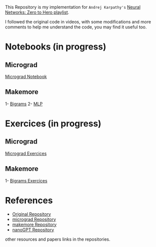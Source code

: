 This Repository is my implementation for `Andrej Karpathy's` [Neural Networks: Zero to Hero playlist](https://www.youtube.com/playlist?list=PLAqhIrjkxbuWI23v9cThsA9GvCAUhRvKZ).

I followed the original code in videos, with some modifications and more comments to help me understand the code, you may find it useful too.

# Notebooks (in progress)
## Micrograd
[Micrograd Notebook](https://github.com/0ssamaak0/Karpathy-Neural-Networks-Zero-to-Hero/blob/master/micrograd/1.micrograd.ipynb)
## Makemore
1- [Bigrams](https://github.com/0ssamaak0/Karpathy-Neural-Networks-Zero-to-Hero/blob/master/makemore/part1_bigrams.ipynb)
2- [MLP](https://github.com/0ssamaak0/Karpathy-Neural-Networks-Zero-to-Hero/blob/master/makemore/part2_MLP.ipynb)


# Exercices (in progress)
## Micrograd
[Micrograd Exercices](https://github.com/0ssamaak0/Karpathy-Neural-Networks-Zero-to-Hero/blob/master/Exercises/micrograd%20exercises/micrograd_exercises.ipynb)

## Makemore
1- [Bigrams Exercices](https://github.com/0ssamaak0/Karpathy-Neural-Networks-Zero-to-Hero/blob/master/Exercises/makemore%20exercises/part1_bigrams._exercises.ipynb)

# References
- [Original Repository](https://github.com/karpathy/nn-zero-to-hero)
- [micrograd Repository](https://github.com/karpathy/micrograd)
- [makemore Repository](https://github.com/karpathy/makemore)
- [nanoGPT Repository](https://github.com/karpathy/ng-video-lecture)

other resources and papers links in the repositories.




